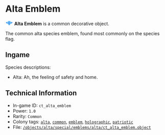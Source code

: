 # Alta Emblem

<img src="https://raw.githubusercontent.com/Ceterai/Enternia/main/objects/alta/special/emblems/alta/body.png" alt="Alta Emblem icon" loading="lazy" height=16px width="auto" /> **Alta Emblem** is a common decorative object.

The common alta species emblem, found most commonly on the species flag.

## Ingame

Species descriptions:

- Alta: Ah, the feeling of safety and home.

## Technical Information

- In-game ID: `ct_alta_emblem`
- Power: `1.0`
- Rarity: `Common`
- Colony tags: [`alta`](https://ceterai.github.io/MyEnternia/Wiki/Tags/Alta), [`common`](https://ceterai.github.io/MyEnternia/Wiki/Tags/Common), [`emblem`](https://ceterai.github.io/MyEnternia/Wiki/Tags/Emblem), [`holographic`](https://ceterai.github.io/MyEnternia/Wiki/Tags/Holographic), [`patriotic`](https://ceterai.github.io/MyEnternia/Wiki/Tags/Patriotic)
- File: [`/objects/alta/special/emblems/alta/ct_alta_emblem.object`](https://github.com/Ceterai/Enternia/blob/main/objects/alta/special/emblems/alta/ct_alta_emblem.object)
